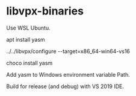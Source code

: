 # libvpx-binaries

Use WSL Ubuntu.

apt install yasm

../../libvpx/configure --target=x86_64-win64-vs16

choco install yasm

Add yasm to Windows environment variable Path.

Build for release (and debug) with VS 2019 IDE.
